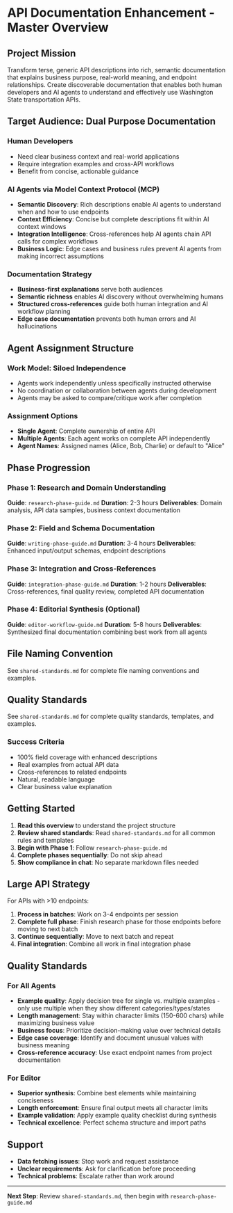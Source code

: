 # API Documentation Enhancement - Master Overview

## Project Mission

Transform terse, generic API descriptions into rich, semantic documentation that explains business purpose, real-world meaning, and endpoint relationships. Create discoverable documentation that enables both human developers and AI agents to understand and effectively use Washington State transportation APIs.

## Target Audience: Dual Purpose Documentation

### Human Developers
- Need clear business context and real-world applications
- Require integration examples and cross-API workflows
- Benefit from concise, actionable guidance

### AI Agents via Model Context Protocol (MCP)
- **Semantic Discovery**: Rich descriptions enable AI agents to understand when and how to use endpoints
- **Context Efficiency**: Concise but complete descriptions fit within AI context windows
- **Integration Intelligence**: Cross-references help AI agents chain API calls for complex workflows
- **Business Logic**: Edge cases and business rules prevent AI agents from making incorrect assumptions

### Documentation Strategy
- **Business-first explanations** serve both audiences
- **Semantic richness** enables AI discovery without overwhelming humans
- **Structured cross-references** guide both human integration and AI workflow planning
- **Edge case documentation** prevents both human errors and AI hallucinations

## Agent Assignment Structure

### Work Model: Siloed Independence
- Agents work independently unless specifically instructed otherwise
- No coordination or collaboration between agents during development
- Agents may be asked to compare/critique work after completion

### Assignment Options
- **Single Agent**: Complete ownership of entire API
- **Multiple Agents**: Each agent works on complete API independently
- **Agent Names**: Assigned names (Alice, Bob, Charlie) or default to "Alice"

## Phase Progression

### Phase 1: Research and Domain Understanding
**Guide**: `research-phase-guide.md`
**Duration**: 2-3 hours
**Deliverables**: Domain analysis, API data samples, business context documentation

### Phase 2: Field and Schema Documentation  
**Guide**: `writing-phase-guide.md`
**Duration**: 3-4 hours
**Deliverables**: Enhanced input/output schemas, endpoint descriptions

### Phase 3: Integration and Cross-References
**Guide**: `integration-phase-guide.md`
**Duration**: 1-2 hours
**Deliverables**: Cross-references, final quality review, completed API documentation

### Phase 4: Editorial Synthesis (Optional)
**Guide**: `editor-workflow-guide.md`
**Duration**: 5-8 hours
**Deliverables**: Synthesized final documentation combining best work from all agents

## File Naming Convention

See `shared-standards.md` for complete file naming conventions and examples.

## Quality Standards

See `shared-standards.md` for complete quality standards, templates, and examples.

### Success Criteria
- 100% field coverage with enhanced descriptions
- Real examples from actual API data
- Cross-references to related endpoints
- Natural, readable language
- Clear business value explanation

## Getting Started

1. **Read this overview** to understand the project structure
2. **Review shared standards**: Read `shared-standards.md` for all common rules and templates
3. **Begin with Phase 1**: Follow `research-phase-guide.md`
4. **Complete phases sequentially**: Do not skip ahead
5. **Show compliance in chat**: No separate markdown files needed

## Large API Strategy

For APIs with >10 endpoints:
1. **Process in batches**: Work on 3-4 endpoints per session
2. **Complete full phase**: Finish research phase for those endpoints before moving to next batch
3. **Continue sequentially**: Move to next batch and repeat
4. **Final integration**: Combine all work in final integration phase

## Quality Standards

### For All Agents
- **Example quality**: Apply decision tree for single vs. multiple examples - only use multiple when they show different categories/types/states
- **Length management**: Stay within character limits (150-600 chars) while maximizing business value
- **Business focus**: Prioritize decision-making value over technical details
- **Edge case coverage**: Identify and document unusual values with business meaning
- **Cross-reference accuracy**: Use exact endpoint names from project documentation

### For Editor
- **Superior synthesis**: Combine best elements while maintaining conciseness
- **Length enforcement**: Ensure final output meets all character limits
- **Example validation**: Apply example quality checklist during synthesis
- **Technical excellence**: Perfect schema structure and import paths

## Support

- **Data fetching issues**: Stop work and request assistance
- **Unclear requirements**: Ask for clarification before proceeding
- **Technical problems**: Escalate rather than work around

---

**Next Step**: Review `shared-standards.md`, then begin with `research-phase-guide.md`
